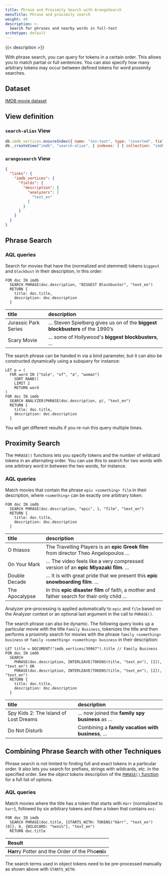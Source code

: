 ```yaml
---
title: Phrase and Proximity Search with ArangoSearch
menuTitle: Phrase and proximity search
weight: 40
description: >-
  Search for phrases and nearby words in full-text
archetype: default
---
```

{{< description >}}

With phrase search, you can query for tokens in a certain order. This allows
you to match partial or full sentences. You can also specify how many arbitrary
tokens may occur between defined tokens for word proximity searches.

## Dataset

[IMDB movie dataset](example-datasets.md#imdb-movie-dataset)

## View definition

### `search-alias` View

```js
db.imdb_vertices.ensureIndex({ name: "inv-text", type: "inverted", fields: [ { name: "description", analyzer: "text_en" } ] });
db._createView("imdb", "search-alias", { indexes: [ { collection: "imdb_vertices", index: "inv-text" } ] });
```

### `arangosearch` View

```json
{
  "links": {
    "imdb_vertices": {
      "fields": {
        "description": {
          "analyzers": [
            "text_en"
          ]
        }
      }
    }
  }
}
```

## Phrase Search

### AQL queries

Search for movies that have the (normalized and stemmed) tokens `biggest` and
`blockbust` in their description, in this order:

```aql
FOR doc IN imdb
  SEARCH PHRASE(doc.description, "BIGGEST Blockbuster", "text_en")
  RETURN {
    title: doc.title,
    description: doc.description
  }
```

| title | description |
|:------|:------------|
| Jurassic Park Series | … Steven Spielberg gives us on of the **biggest blockbusters** of the 1990’s |
| Scary Movie | … some of Hollywood's **biggest blockbusters**, …

The search phrase can be handed in via a bind parameter, but it can also be
constructed dynamically using a subquery for instance:

```aql
LET p = (
  FOR word IN ["tale", "of", "a", "woman"]
    SORT RAND()
    LIMIT 2
    RETURN word
)
FOR doc IN imdb
  SEARCH ANALYZER(PHRASE(doc.description, p), "text_en")
  RETURN {
    title: doc.title,
    description: doc.description
  }
```

You will get different results if you re-run this query multiple times.

## Proximity Search

The `PHRASE()` functions lets you specify tokens and the number of wildcard
tokens in an alternating order. You can use this to search for two words with
one arbitrary word in between the two words, for instance.

### AQL queries

Match movies that contain the phrase `epic <something> film` in their
description, where `<something>` can be exactly one arbitrary token:

```aql
FOR doc IN imdb
  SEARCH PHRASE(doc.description, "epic", 1, "film", "text_en")
  RETURN {
    title: doc.title,
    description: doc.description
  }
```

| title | description |
|:------|:------------|
| O thiasos | The Travelling Players is an **epic Greek film** from director Theo Angelopoulos …
| On Your Mark | … The video feels like a very compressed version of an **epic Miyazaki film**. …
| Double Decade | … It is with great pride that we present this **epic snowboarding film**. …
| The Apocalypse | In this **epic disaster film** of faith, a mother and father search for their only child …

Analyzer pre-processing is applied automatically to `epic` and `film` based on
the Analyzer context or an optional last argument in the call to `PHRASE()`.

The search phrase can also be dynamic. The following query looks up a
particular movie with the title `Family Business`, tokenizes the title and then
performs a proximity search for movies with the phrase
`family <something> business` or `family <something> <something> business` in
their description:

```aql
LET title = DOCUMENT("imdb_vertices/39967").title // Family Business
FOR doc IN imdb
  SEARCH
    PHRASE(doc.description, INTERLEAVE(TOKENS(title, "text_en"), [1]), "text_en") OR
    PHRASE(doc.description, INTERLEAVE(TOKENS(title, "text_en"), [2]), "text_en")
  RETURN {
    title: doc.title,
    description: doc.description
  }
```

| title | description |
|:------|:------------|
| Spy Kids 2: The Island of Lost Dreams | … now joined the **family spy business** as … |
| Do Not Disturb | Combining a **family vacation with business**, … |

## Combining Phrase Search with other Techniques

Phrase search is not limited to finding full and exact tokens in a particular
order. It also lets you search for prefixes, strings with wildcards, etc. in
the specified order. See the _object tokens_ description of the
[`PHRASE()` function](../../aql/functions/arangosearch.md#phrase) for a full list
of options.

### AQL queries

Match movies where the title has a token that starts with `Härr` (normalized to
`harr`), followed by six arbitrary tokens and then a token that contains `eni`:

```aql
FOR doc IN imdb
  SEARCH PHRASE(doc.title, {STARTS_WITH: TOKENS("Härr", "text_en")[0]}, 6, {WILDCARD: "%eni%"}, "text_en")
  RETURN doc.title
```

| Result |
|:-------|
| **Harr**y Potter and the Order of the Pho**eni**x |

The search terms used in object tokens need to be pre-processed manually as
shown above with `STARTS_WITH`.
